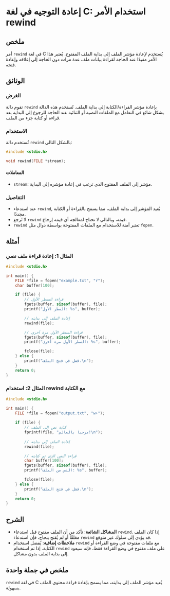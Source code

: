 <!--
Meta Description: # إعادة التوجيه في لغة C: استخدام الأمر rewind ## ملخص أمر `rewind` في لغة C يُستخدم لإعادة مؤشر الملف إلى بداية الملف المفتوح. يُعتبر هذا الأمر مفيدً...
Meta Keywords: الملف, rewind, file, إلى, buffer
-->

# إعادة التوجيه في لغة C: استخدام الأمر rewind

## ملخص
أمر `rewind` في لغة C يُستخدم لإعادة مؤشر الملف إلى بداية الملف المفتوح. يُعتبر هذا الأمر مفيدًا عند الحاجة لقراءة بيانات ملف عدة مرات دون الحاجة إلى إغلاقه وإعادة فتحه.

## الوثائق
### الغرض
تقوم دالة `rewind` بإعادة مؤشر القراءة/الكتابة إلى بداية الملف. تُستخدم هذه الدالة بشكل شائع في التعامل مع الملفات النصية أو الثنائية عند الحاجة للرجوع إلى البداية بعد قراءة أو كتابة جزء من الملف.

### الاستخدام
تُستخدم دالة `rewind` بالشكل التالي:

```c
#include <stdio.h>

void rewind(FILE *stream);
```

#### المعاملات
- `stream`: مؤشر إلى الملف المفتوح الذي ترغب في إعادة مؤشره إلى البداية.

### التفاصيل
- عند استدعاء `rewind`, يُعيد المؤشر إلى بداية الملف، مما يسمح بالقراءة أو الكتابة مجددًا. 
- لا تُرجع `rewind` قيمة، وبالتالي لا تحتاج لمعالجة أي قيمة إرجاع.
- `rewind` تعتبر آمنة للاستخدام مع الملفات المفتوحة بواسطة دوال مثل `fopen`.

## أمثلة
### المثال 1: إعادة قراءة ملف نصي
```c
#include <stdio.h>

int main() {
    FILE *file = fopen("example.txt", "r");
    char buffer[100];

    if (file) {
        // قراءة السطر الأول
        fgets(buffer, sizeof(buffer), file);
        printf("السطر الأول: %s", buffer);

        // إعادة الملف إلى بدايته
        rewind(file);

        // قراءة السطر الأول مرة أخرى
        fgets(buffer, sizeof(buffer), file);
        printf("السطر الأول مرة أخرى: %s", buffer);

        fclose(file);
    } else {
        printf("فشل في فتح الملف.\n");
    }
    return 0;
}
```

### المثال 2: استخدام rewind مع الكتابة
```c
#include <stdio.h>

int main() {
    FILE *file = fopen("output.txt", "w+");
    
    if (file) {
        // كتابة نص إلى الملف
        fprintf(file, "مرحبا بالعالم!\n");
        
        // إعادة الملف إلى بدايته
        rewind(file);

        // قراءة النص الذي تم كتابته
        char buffer[100];
        fgets(buffer, sizeof(buffer), file);
        printf("النص من الملف: %s", buffer);

        fclose(file);
    } else {
        printf("فشل في فتح الملف.\n");
    }
    return 0;
}
```

## الشرح
- **المشاكل الشائعة**: تأكد من أن الملف مفتوح قبل استدعاء `rewind`. إذا كان الملف مغلقًا أو لم يُفتح بنجاح، فإن استدعاء `rewind` قد يؤدي إلى سلوك غير متوقع.
- **ملاحظات إضافية**: يُفضل استخدام `rewind` مع ملفات مفتوحة في وضع القراءة أو الكتابة. إذا تم استخدام `rewind` على ملف مفتوح في وضع القراءة فقط، فإنه سيعود إلى بداية الملف بدون مشاكل.

## ملخص في جملة واحدة
`rewind` في لغة C يُعيد مؤشر الملف إلى بدايته، مما يسمح بإعادة قراءة محتوى الملف بسهولة.